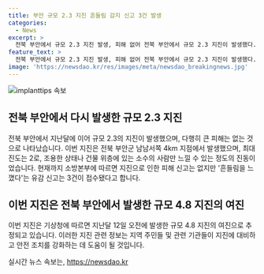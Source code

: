 ```yaml
---
title: 부안 규모 2.3 지진 흔들림 감지 신고 3건 발생
categories:
  - News
excerpt: >
  전북 부안에서 규모 2.3 지진 발생, 피해 없어 전북 부안에서 규모 2.3 지진이 발생했다. 기상청에 따르면 이번 지진은 별다른 피해 없이 조용한 상태였으며, 3건의 흔들림을 느꼈다는 신고가 접수됐다. 이번 지진은 지난달 발생한 규모 4.8 지진의 여진으로 추정된다.
feature_text: >
  전북 부안에서 규모 2.3 지진 발생, 피해 없어 전북 부안에서 규모 2.3 지진이 발생했다. 기상청에 따르면 이번 지진은 별다른 피해 없이 조용한 상태였으며, 3건의 흔들림을 느꼈다는 신고가 접수됐다. 이번 지진은 지난달 발생한 규모 4.8 지진의 여진으로 추정된다.
image: 'https://newsdao.kr/res/images/meta/newsdao_breakingnews.jpg'
---
```


<p><img src="https://newsdao.kr/res/images/meta/newsdao_breakingnews.jpg" alt="implanttips 속보" /></p>

<h2 data-ke-size="size26">전북 부안에서 다시 발생한 규모 2.3 지진</h2>

<p data-ke-size="size16">전북 부안에서 지난달에 이어 규모 2.3의 지진이 발생했으며, 다행히 큰 피해는 없는 것으로 나타났습니다. 이번 지진은 전북 부안군 남남서쪽 4km 지점에서 발생했으며, 최대 진도는 2로, 조용한 상태나 건물 위층에 있는 소수의 사람만 느낄 수 있는 정도의 진동이었습니다. 현재까지 소방본부에 따르면 지진으로 인한 피해 신고는 없지만 '흔들림을 느꼈다'는 유감 신고는 3건이 접수됐다고 합니다.</p>

<h2 data-ke-size="size26">이번 지진은 전북 부안에서 발생한 규모 4.8 지진의 여진</h2>

<p data-ke-size="size16">이번 지진은 기상청에 따르면 지난달 12일 오전에 발생한 규모 4.8 지진의 여진으로 추정되고 있습니다. 이러한 지진 관련 정보는 지역 주민들 및 관련 기관들이 지진에 대비하고 안전 조치를 강화하는 데 도움이 될 것입니다.</p>
실시간 뉴스 속보는, <a href="https://newsdao.kr" rel="dofollow">https://newsdao.kr</a>


